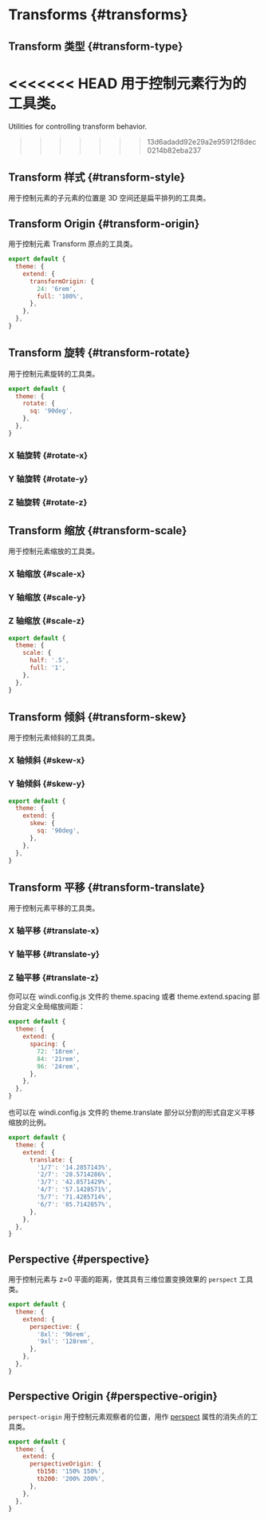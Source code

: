 # Transforms {#transforms}

## Transform 类型 {#transform-type}

<<<<<<< HEAD
用于控制元素行为的工具类。
=======
Utilities for controlling transform behavior.
>>>>>>> 13d6adadd92e29a2e95912f8dec0214b82eba237

<PlaygroundWithVariants
  variant=''
  :variants="['', 'gpu', 'none']"
  prefix='transform'
  fixed='p-2 dark:text-white opacity-85'
  :nested='true'
  appended='!rotate-180 w-24 h-24'
  html='&lt;img src="/assets/logo.svg" class="w-24 h-24 {class} !rotate-180"&gt;'
/>

## Transform 样式 {#transform-style}

用于控制元素的子元素的位置是 3D 空间还是扁平排列的工具类。

<PlaygroundWithVariants
  variant='3d'
  :variants="['flat', '3d']"
  prefix='preserve'
  fixed='pl-6 pt-6'
  :nested='true'
  appended='w-full h-32 text-white text-4xl text-center w-full h-full backface-visible perspect-650 perspect-origin-[150%_150%] absolute flex items-center justify-center w-24 h-24 transform translate-z-12 rotate-y-180 rotate-y-90 -rotate-y-90 rotate-x-90 -rotate-x-90 bg-opacity-30 bg-opacity-70 bg-black bg-green-500 bg-red-500 bg-blue-500 bg-yellow-500 bg-pink-500'
  html='&lt;div class="w-full h-32 text-white text-4xl text-center perspect-650 perspect-origin-[150%_150%]"&gt;
  &lt;div class="w-full h-full backface-visible {class}"&gt;
    &lt;div class="absolute flex items-center justify-center w-24 h-24 bg-black bg-opacity-30 transform translate-z-12"&gt;1&lt;/div&gt;
    &lt;div class="absolute flex items-center justify-center w-24 h-24 bg-green-500 bg-opacity-70 transform rotate-y-180 translate-z-12"&gt;2&lt;/div&gt;
    &lt;div class="absolute flex items-center justify-center w-24 h-24 bg-red-500 bg-opacity-70 transform rotate-y-90 translate-z-12"&gt;3&lt;/div&gt;
    &lt;div class="absolute flex items-center justify-center w-24 h-24 bg-blue-500 bg-opacity-70 transform -rotate-y-90 translate-z-12"&gt;4&lt;/div&gt;
    &lt;div class="absolute flex items-center justify-center w-24 h-24 bg-yellow-500 bg-opacity-70 transform rotate-x-90 translate-z-12"&gt;5&lt;/div&gt;
    &lt;div class="absolute flex items-center justify-center w-24 h-24 bg-pink-500 bg-opacity-70 transform -rotate-x-90 translate-z-12"&gt;6&lt;/div&gt;
  &lt;/div&gt;
&lt;/div&gt;'
/>

## Transform Origin {#transform-origin}

用于控制元素 Transform 原点的工具类。

<PlaygroundWithVariants
  variant='center'
  :variants="['center', 'top', 'top-right', 'right', 'bottom-right', 'bottom', 'bottom-left', 'left', 'top-left']"
  prefix='origin'
  fixed='p-2 dark:text-white opacity-85 w-full h-full'
  :nested='true'
  appended='mx-auto transform rotate-90 w-16 h-16 bg-teal-300 rounded-full'
  html='&lt;div class="mx-auto w-16 h-16 bg-teal-300 rounded-full"&gt;
      &lt;img class="h-16 w-16 {class} transform rotate-90" src="/assets/logo.svg"&gt;
    &lt;/div&gt;'
/>

<Customizing>

```js windi.config.js
export default {
  theme: {
    extend: {
      transformOrigin: {
        24: '6rem',
        full: '100%',
      },
    },
  },
}
```

</Customizing>

## Transform 旋转 {#transform-rotate}

用于控制元素旋转的工具类。

<PlaygroundWithVariants
  variant='90'
  :variants="['0', '6', '12', '45', '72.5', '90', '180', '-180', '-90', '-72.5', '-45', '-12', '-6']"
  prefix='rotate'
  fixed='p-2 dark:text-white opacity-85'
  :nested='true'
  appended='w-24 h-24 transform'
  html='&lt;img src="/assets/logo.svg" class="w-24 h-24 transform {class}"&gt;'
/>

<Customizing>

```js windi.config.js
export default {
  theme: {
    rotate: {
      sq: '90deg',
    },
  },
}
```

</Customizing>

### X 轴旋转 {#rotate-x}

<PlaygroundWithVariants
  variant='30'
  :variants="['0', '6', '12', '30', '45', '72.5', '90', '180', '-180', '-90', '-72.5', '-45', '-12', '-6']"
  prefix='rotate-x'
  fixed='p-2 dark:text-white opacity-85'
  :nested='true'
  appended='w-24 h-24 transform'
  html='&lt;img src="/assets/logo.svg" class="w-24 h-24 transform {class}"&gt;'
/>

### Y 轴旋转 {#rotate-y}

<PlaygroundWithVariants
  variant='45'
  :variants="['0', '6', '12', '30', '45', '72.5', '90', '180', '-180', '-90', '-72.5', '-45', '-12', '-6']"
  prefix='rotate-y'
  fixed='p-2 dark:text-white opacity-85'
  :nested='true'
  appended='w-24 h-24 transform'
  html='&lt;img src="/assets/logo.svg" class="w-24 h-24 transform {class}"&gt;'
/>

### Z 轴旋转 {#rotate-z}

<PlaygroundWithVariants
  variant='12'
  :variants="['0', '6', '12', '30', '45', '72.5', '90', '180', '-180', '-90', '-72.5', '-45', '-12', '-6']"
  prefix='rotate-z'
  fixed='pl-6 pt-6'
  :nested='true'
  appended='w-full h-32 text-white text-4xl text-center w-full h-full backface-visible preserve-3d perspect-650 perspect-origin-[150%_150%] absolute flex items-center justify-center w-24 h-24 transform translate-z-12 rotate-y-180 rotate-y-90 -rotate-y-90 rotate-x-90 -rotate-x-90 bg-opacity-30 bg-opacity-70 bg-black bg-green-500 bg-red-500 bg-blue-500 bg-yellow-500 bg-pink-500'
  html='&lt;div class="w-full h-32 text-white text-4xl text-center perspect-650 perspect-origin-[150%_150%]"&gt;
  &lt;div class="w-full h-full backface-visible preserve-3d transform {class}"&gt;
    &lt;div class="absolute flex items-center justify-center w-24 h-24 bg-black bg-opacity-30 transform translate-z-12"&gt;1&lt;/div&gt;
    &lt;div class="absolute flex items-center justify-center w-24 h-24 bg-green-500 bg-opacity-70 transform rotate-y-180 translate-z-12"&gt;2&lt;/div&gt;
    &lt;div class="absolute flex items-center justify-center w-24 h-24 bg-red-500 bg-opacity-70 transform rotate-y-90 translate-z-12"&gt;3&lt;/div&gt;
    &lt;div class="absolute flex items-center justify-center w-24 h-24 bg-blue-500 bg-opacity-70 transform -rotate-y-90 translate-z-12"&gt;4&lt;/div&gt;
    &lt;div class="absolute flex items-center justify-center w-24 h-24 bg-yellow-500 bg-opacity-70 transform rotate-x-90 translate-z-12"&gt;5&lt;/div&gt;
    &lt;div class="absolute flex items-center justify-center w-24 h-24 bg-pink-500 bg-opacity-70 transform -rotate-x-90 translate-z-12"&gt;6&lt;/div&gt;
  &lt;/div&gt;
&lt;/div&gt;'
/>

## Transform 缩放 {#transform-scale}

用于控制元素缩放的工具类。

<PlaygroundWithVariants
  variant='90'
  :variants="['0', '25', '50', '75', '90', '95', '100', '105', '110', '125', '150']"
  prefix='scale'
  fixed='p-2 dark:text-white opacity-85'
  :nested='true'
  appended='w-24 h-24 transform'
  html='&lt;img src="/assets/logo.svg" class="w-24 h-24 transform {class}"&gt;'
/>

### X 轴缩放 {#scale-x}

<PlaygroundWithVariants
  variant='90'
  :variants="['0', '25', '50', '75', '90', '95', '100', '105', '110', '125', '150']"
  prefix='scale-x'
  fixed='p-2 dark:text-white opacity-85'
  :nested='true'
  appended='w-24 h-24 transform'
  html='&lt;img src="/assets/logo.svg" class="w-24 h-24 transform {class}"&gt;'
/>

### Y 轴缩放 {#scale-y}

<PlaygroundWithVariants
  variant='90'
  :variants="['0', '25', '50', '75', '90', '95', '100', '105', '110', '125', '150']"
  prefix='scale-y'
  fixed='p-2 dark:text-white opacity-85'
  :nested='true'
  appended='w-24 h-24 transform'
  html='&lt;img src="/assets/logo.svg" class="w-24 h-24 transform {class}"&gt;'
/>

### Z 轴缩放 {#scale-z}

<PlaygroundWithVariants
  variant='90'
  :variants="['0', '25', '50', '75', '90', '95', '100', '105', '110', '125', '150']"
  prefix='scale-z'
  fixed='pl-6 pt-6'
  :nested='true'
  appended='w-full h-32 text-white text-4xl text-center w-full h-full backface-visible preserve-3d perspect-650 perspect-origin-[150%_150%] absolute flex items-center justify-center w-24 h-24 transform translate-z-12 rotate-y-180 rotate-y-90 -rotate-y-90 rotate-x-90 -rotate-x-90 bg-opacity-30 bg-opacity-70 bg-black bg-green-500 bg-red-500 bg-blue-500 bg-yellow-500 bg-pink-500'
  html='&lt;div class="w-full h-32 text-white text-4xl text-center perspect-650 perspect-origin-[150%_150%]"&gt;
  &lt;div class="w-full h-full backface-visible preserve-3d transform {class}"&gt;
    &lt;div class="absolute flex items-center justify-center w-24 h-24 bg-black bg-opacity-30 transform translate-z-12"&gt;1&lt;/div&gt;
    &lt;div class="absolute flex items-center justify-center w-24 h-24 bg-green-500 bg-opacity-70 transform rotate-y-180 translate-z-12"&gt;2&lt;/div&gt;
    &lt;div class="absolute flex items-center justify-center w-24 h-24 bg-red-500 bg-opacity-70 transform rotate-y-90 translate-z-12"&gt;3&lt;/div&gt;
    &lt;div class="absolute flex items-center justify-center w-24 h-24 bg-blue-500 bg-opacity-70 transform -rotate-y-90 translate-z-12"&gt;4&lt;/div&gt;
    &lt;div class="absolute flex items-center justify-center w-24 h-24 bg-yellow-500 bg-opacity-70 transform rotate-x-90 translate-z-12"&gt;5&lt;/div&gt;
    &lt;div class="absolute flex items-center justify-center w-24 h-24 bg-pink-500 bg-opacity-70 transform -rotate-x-90 translate-z-12"&gt;6&lt;/div&gt;
  &lt;/div&gt;
&lt;/div&gt;'
/>

<Customizing>

```js windi.config.js
export default {
  theme: {
    scale: {
      half: '.5',
      full: '1',
    },
  },
}
```

</Customizing>

## Transform 倾斜 {#transform-skew}

用于控制元素倾斜的工具类。

### X 轴倾斜 {#skew-x}

<PlaygroundWithVariants
  variant='45'
  :variants="['0', '6', '12', '45', '72.5', '90', '180', '-180', '-90', '-72.5', '-45', '-12', '-6']"
  prefix='skew-x'
  fixed='p-2 dark:text-white opacity-85'
  :nested='true'
  appended='w-24 h-24 transform'
  html='&lt;img src="/assets/logo.svg" class="w-24 h-24 transform {class}"&gt;'
/>

### Y 轴倾斜 {#skew-y}

<PlaygroundWithVariants
  variant='45'
  :variants="['0', '6', '12', '45', '72.5', '90', '180', '-180', '-90', '-72.5', '-45', '-12', '-6']"
  prefix='skew-y'
  fixed='p-2 dark:text-white opacity-85'
  :nested='true'
  appended='w-24 h-24 transform'
  html='&lt;img src="/assets/logo.svg" class="w-24 h-24 transform {class}"&gt;'
/>

<Customizing>

```js windi.config.js
export default {
  theme: {
    extend: {
      skew: {
        sq: '90deg',
      },
    },
  },
}
```

</Customizing>

## Transform 平移 {#transform-translate}

用于控制元素平移的工具类。

### X 轴平移 {#translate-x}

<PlaygroundWithVariants
  variant='0'
  :variants="['0', 'px', 'full', '6', '12', '7.5', '1/2', '2/3', '3/4', '3/5', '3.5rem', '42px', '6em', '-px', '-full', '-6', '-12', '-7.5', '-1/2', '-2/3', '-3/4', '-3/5', '-3.5rem', '-42px']"
  prefix='translate-x'
  fixed='p-2 dark:text-white opacity-85'
  :nested='true'
  appended='w-24 h-24 transform'
  html='&lt;img src="/assets/logo.svg" class="w-24 h-24 transform {class}"&gt;'
/>

### Y 轴平移 {#translate-y}

<PlaygroundWithVariants
  variant='0'
  :variants="['0', 'px', 'full', '6', '12', '7.5', '1/2', '2/3', '3/4', '3/5', '3.5rem', '42px', '6em', '-px', '-full', '-6', '-12', '-7.5', '-1/2', '-2/3', '-3/4', '-3/5', '-3.5rem', '-42px']"
  prefix='translate-y'
  fixed='p-2 dark:text-white opacity-85'
  :nested='true'
  appended='w-24 h-24 transform'
  html='&lt;img src="/assets/logo.svg" class="w-24 h-24 transform {class}"&gt;'
/>

### Z 轴平移 {#translate-z}

<PlaygroundWithVariants
  variant='0'
  :variants="['0', 'px', 'full', '6', '12', '7.5', '1/2', '2/3', '3/4', '3/5', '3.5rem', '42px', '6em', '-px', '-full', '-6', '-12', '-7.5', '-1/2', '-2/3', '-3/4', '-3/5', '-3.5rem', '-42px']"
  prefix='translate-z'
  fixed='pl-6 pt-6'
  :nested='true'
  appended='w-full h-32 text-white text-4xl text-center w-full h-full backface-visible preserve-3d perspect-650 perspect-origin-[150%_150%] absolute flex items-center justify-center w-24 h-24 transform translate-z-12 rotate-y-180 rotate-y-90 -rotate-y-90 rotate-x-90 -rotate-x-90 bg-opacity-30 bg-opacity-70 bg-black bg-green-500 bg-red-500 bg-blue-500 bg-yellow-500 bg-pink-500'
  html='&lt;div class="w-full h-32 text-white text-4xl text-center perspect-650 perspect-origin-[150%_150%]"&gt;
  &lt;div class="w-full h-full backface-visible preserve-3d transform {class}"&gt;
    &lt;div class="absolute flex items-center justify-center w-24 h-24 bg-black bg-opacity-30 transform translate-z-12"&gt;1&lt;/div&gt;
    &lt;div class="absolute flex items-center justify-center w-24 h-24 bg-green-500 bg-opacity-70 transform rotate-y-180 translate-z-12"&gt;2&lt;/div&gt;
    &lt;div class="absolute flex items-center justify-center w-24 h-24 bg-red-500 bg-opacity-70 transform rotate-y-90 translate-z-12"&gt;3&lt;/div&gt;
    &lt;div class="absolute flex items-center justify-center w-24 h-24 bg-blue-500 bg-opacity-70 transform -rotate-y-90 translate-z-12"&gt;4&lt;/div&gt;
    &lt;div class="absolute flex items-center justify-center w-24 h-24 bg-yellow-500 bg-opacity-70 transform rotate-x-90 translate-z-12"&gt;5&lt;/div&gt;
    &lt;div class="absolute flex items-center justify-center w-24 h-24 bg-pink-500 bg-opacity-70 transform -rotate-x-90 translate-z-12"&gt;6&lt;/div&gt;
  &lt;/div&gt;
&lt;/div&gt;'
/>

<Customizing>

你可以在 windi.config.js 文件的 theme.spacing 或者 theme.extend.spacing 部分自定义全局缩放间距：

```js windi.config.js
export default {
  theme: {
    extend: {
      spacing: {
        72: '18rem',
        84: '21rem',
        96: '24rem',
      },
    },
  },
}
```

也可以在 windi.config.js 文件的 theme.translate 部分以分割的形式自定义平移缩放的比例。

```js windi.config.js
export default {
  theme: {
    extend: {
      translate: {
        '1/7': '14.2857143%',
        '2/7': '28.5714286%',
        '3/7': '42.8571429%',
        '4/7': '57.1428571%',
        '5/7': '71.4285714%',
        '6/7': '85.7142857%',
      },
    },
  },
}
```

</Customizing>

## Perspective {#perspective}

用于控制元素与 z=0 平面的距离，使其具有三维位置变换效果的 `perspect` 工具类。

<PlaygroundWithVariants
  variant='lg'
  :variants="['none', 'xs', 'sm', 'md', 'lg', 'xl', '2xl', '3xl', '4xl', '5xl', '6xl', '7xl', '100', '200', '300', '400', '500', '600', '700', '800px', '23rem']"
  prefix='perspect'
  fixed='pl-6 pt-6'
  :nested='true'
  appended='w-full h-32 text-white text-4xl text-center w-full h-full backface-visible preserve-3d perspect-650 perspect-origin-[150%_150%] absolute flex items-center justify-center w-24 h-24 transform translate-z-12 rotate-y-180 rotate-y-90 -rotate-y-90 rotate-x-90 -rotate-x-90 bg-opacity-30 bg-opacity-70 bg-black bg-green-500 bg-red-500 bg-blue-500 bg-yellow-500 bg-pink-500'
  html='&lt;div class="w-full h-32 text-white text-4xl text-center {class} perspect-origin-[150%_150%]"&gt;
  &lt;div class="w-full h-full backface-visible preserve-3d"&gt;
    &lt;div class="absolute flex items-center justify-center w-24 h-24 bg-black bg-opacity-30 transform translate-z-12"&gt;1&lt;/div&gt;
    &lt;div class="absolute flex items-center justify-center w-24 h-24 bg-green-500 bg-opacity-70 transform rotate-y-180 translate-z-12"&gt;2&lt;/div&gt;
    &lt;div class="absolute flex items-center justify-center w-24 h-24 bg-red-500 bg-opacity-70 transform rotate-y-90 translate-z-12"&gt;3&lt;/div&gt;
    &lt;div class="absolute flex items-center justify-center w-24 h-24 bg-blue-500 bg-opacity-70 transform -rotate-y-90 translate-z-12"&gt;4&lt;/div&gt;
    &lt;div class="absolute flex items-center justify-center w-24 h-24 bg-yellow-500 bg-opacity-70 transform rotate-x-90 translate-z-12"&gt;5&lt;/div&gt;
    &lt;div class="absolute flex items-center justify-center w-24 h-24 bg-pink-500 bg-opacity-70 transform -rotate-x-90 translate-z-12"&gt;6&lt;/div&gt;
  &lt;/div&gt;
&lt;/div&gt;'
/>

<Customizing>

```js windi.config.js
export default {
  theme: {
    extend: {
      perspective: {
        '8xl': '96rem',
        '9xl': '128rem',
      },
    },
  },
}
```

</Customizing>


## Perspective Origin {#perspective-origin}

`perspect-origin` 用于控制元素观察者的位置，用作 [perspect](#perspective) 属性的消失点的工具类。

<PlaygroundWithVariants
   variant='center'
  :variants="['center', 'top', 'top-right', 'right', 'bottom-right', 'bottom', 'bottom-left', 'left', 'top-left', '[150%]', '[-150%]', '[150%_150%]']"
  prefix='perspect-origin'
  fixed='pl-6 pt-6'
  :nested='true'
  appended='w-full h-32 text-white text-4xl text-center w-full h-full backface-visible preserve-3d perspect-650 absolute flex items-center justify-center w-24 h-24 transform translate-z-12 rotate-y-180 rotate-y-90 -rotate-y-90 rotate-x-90 -rotate-x-90 bg-opacity-30 bg-opacity-70 bg-black bg-green-500 bg-red-500 bg-blue-500 bg-yellow-500 bg-pink-500'
  html='&lt;div class="w-full h-32 text-white text-4xl text-center perspect-650 {class}"&gt;
  &lt;div class="w-full h-full backface-visible preserve-3d"&gt;
    &lt;div class="absolute flex items-center justify-center w-24 h-24 bg-black bg-opacity-30 transform translate-z-12"&gt;1&lt;/div&gt;
    &lt;div class="absolute flex items-center justify-center w-24 h-24 bg-green-500 bg-opacity-70 transform rotate-y-180 translate-z-12"&gt;2&lt;/div&gt;
    &lt;div class="absolute flex items-center justify-center w-24 h-24 bg-red-500 bg-opacity-70 transform rotate-y-90 translate-z-12"&gt;3&lt;/div&gt;
    &lt;div class="absolute flex items-center justify-center w-24 h-24 bg-blue-500 bg-opacity-70 transform -rotate-y-90 translate-z-12"&gt;4&lt;/div&gt;
    &lt;div class="absolute flex items-center justify-center w-24 h-24 bg-yellow-500 bg-opacity-70 transform rotate-x-90 translate-z-12"&gt;5&lt;/div&gt;
    &lt;div class="absolute flex items-center justify-center w-24 h-24 bg-pink-500 bg-opacity-70 transform -rotate-x-90 translate-z-12"&gt;6&lt;/div&gt;
  &lt;/div&gt;
&lt;/div&gt;'
/>

<Customizing>

```js windi.config.js
export default {
  theme: {
    extend: {
      perspectiveOrigin: {
        tb150: '150% 150%',
        tb200: '200% 200%',
      },
    },
  },
}
```

</Customizing>
